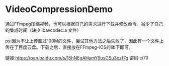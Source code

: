 # VideoCompressionDemo
通过FFmpeg压缩视频，也可以根据自己的需求进行下载并修改命令。减少了自己的集成时间（缺少libavcodec.a  文件）

ps:因为不让上传超过100M的文件，尝试其他方法之后失败了，因此有一个文件上传在了百度云盘。下载之后，直接放在FFmpeg-iOS的lib下即可。

链接:https://pan.baidu.com/s/15hNEgAHamY9usCSu3ozf7g  密码:ci70
